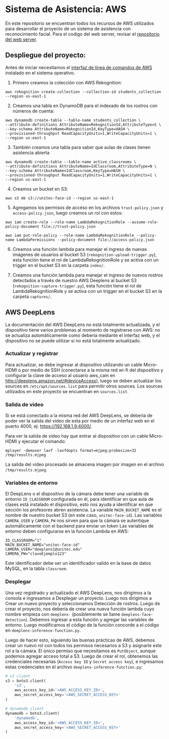 # Sistema de Asistencia: AWS

En este repositorio se encuentran todos los recursos de AWS utilizados para desarrollar el proyecto de un sistema de asistencia con reconocimiento facial. Para el codigo del web server, revisar el [repositorio del web server](https://github.com/canozo/backend-asistencia).

## Despliegue del proyecto:

Antes de iniciar necesitamos el [interfaz de línea de comandos de AWS](https://aws.amazon.com/es/cli/) instalado en el sistema operativo.

1. Primero creamos la colección con AWS Rekognition:
```
aws rekognition create-collection --collection-id students_collection --region us-east-1
```

2. Creamos una tabla en DynamoDB para el indexado de los rostros con números de cuenta:
```
aws dynamodb create-table --table-name students_collection \
--attribute-definitions AttributeName=RekognitionId,AttributeType=S \
--key-schema AttributeName=RekognitionId,KeyType=HASH \
--provisioned-throughput ReadCapacityUnits=1,WriteCapacityUnits=1 \
--region us-east-1
```

3. También creamos una tabla para saber que aulas de clases tienen asistencia abierta
```
aws dynamodb create-table --table-name active_classrooms \
--attribute-definitions AttributeName=IdClassroom,AttributeType=N \
--key-schema AttributeName=IdClassroom,KeyType=HASH \
--provisioned-throughput ReadCapacityUnits=1,WriteCapacityUnits=1 \
--region us-east-1
```

4. Creamos un bucket en S3:
```
aws s3 mb s3://unitec-face-id --region us-east-1
```

5. Agregamos los permisos de acceso en los archivos `trust-policy.json` y `access-policy.json`, luego creamos un rol con estos:
```
aws iam create-role --role-name LambdaRekognitionRole --assume-role-policy-document file://trust-policy.json
```
```
aws iam put-role-policy --role-name LambdaRekognitionRole --policy-name LambdaPermissions --policy-document file://access-policy.json
```

6. Creamos una función lambda para manejar el ingreso de nuevas imágenes de usuarios al bucket S3 (`rekognition-upload-trigger.py`), esta función tiene el rol de LambdaRekognitionRole y se activa con un trigger en el bucket S3 en la carpeta `index/`.

7. Creamos una función lambda para manejar el ingreso de nuevos rostros detectados a través de nuestro AWS Deeplens al bucket S3 (`rekognition-capture-trigger.py`), esta función tiene el rol de LambdaRekognitionRole y se activa con un trigger en el bucket S3 en la carpeta `captures/`.

## AWS DeepLens
La documentación del AWS DeepLens no está totalmente actualizada, y el dispositivo tiene varios problemas al momento de registrarse con AWS: no se actualiza automáticamente como debería mediante el interfaz web, y el dispositivo no se puede utilizar si no está totalmente actualizado.

### Actualizar y registrar
Para actualizar, se debe ingresar al dispositivo utilizando un cable Micro-HDMI o por medio de SSH (conectarse a la misma red wi-fi del dispositivo y configurar la clave de acceso al usuario aws_cam en http://deeplens.amazon.net/#deviceAccess), luego se deben actualizar los sources en `/etc/apt/sources.list` para permitir otros sources. Los sources utilizados en este proyecto se encuentran en `sources.list`.

### Salida de video
Si se está conectado a la misma red del AWS DeepLens, se debería de poder ver la salida del video de esta por medio de un interfaz web en el puerto 4000, ej: https://192.168.1.9:4000/.

Para ver la salida de video hay que entrar al dispositivo con un cable Micro-HDMI y ejecutar el comando:
```
mplayer -demuxer lavf -lavfdopts format=mjpeg:probesize=32 /tmp/results.mjpeg
```
La salida del video procesado se almacena imagen por imagen en el archivo `/tmp/results.mjpeg`.

### Variables de entorno
El DeepLens o el dispositivo de la cámara debe tener una variable de entorno `ID_CLASSROOM` configurada en él, para identificar en que aula de clases está instalado el dispositivo, esto nos ayuda a identificar en que sección los profesores abren asistencia. La variable `MAIN_BUCKET_NAME` es el nombre de nuestro bucket S3 (en este caso, `unitec-face-id`). Las variables `CAMERA_USER` y `CAMERA_PW` nos sirven para que la cámara se autentique automáticamente con el backend para enviar un token Las variables de entorno deben configurarse en la función Lambda en AWS:
```
ID_CLASSROOM="1"
MAIN_BUCKET_NAME="unitec-face-id"
CAMERA_USER="deeplens1@unitec.edu"
CAMERA_PW="claveEjemplo123"
```

Este identificador debe ser un identificador valido en la base de datos MySQL, en la tabla `classroom`.

### Desplegar
Una vez registrado y actualizado el AWS DeepLens, nos dirigimos a la consola e ingresamos a Desplegar un proyecto. Luego nos dirigimos a Crear un nuevo proyecto y seleccionamos Detección de rostros. Luego de crear el proyecto, nos debería de crear una nueva función lambda cuyo nombre empieza con `deeplens-` (posiblemente se llame `deeplens-face-detection`). Debemos ingresar a esta función y agregar las variables de entorno. Luego modificamos el código de la función concorde a el código en `deeplens-inference-function.py`.

Luego de hacer esto, siguiendo las buenas prácticas de AWS, debemos crear un nuevo rol con todos los permisos necesarios a S3 y asignarle este rol a la cámara. El único permiso que necesitamos es `PutObject`, aunque podemos agregar acceso total a S3. Luego de crear el rol, obtenemos las credenciales necesarias (`Access key ID` y `Secret access key`), e ingresamos estas credenciales en el archivo `deeplens-inference-function.py`:
```py
# s3 client
s3 = boto3.client(
    's3',
    aws_access_key_id='<AWS_ACCESS_KEY_ID>',
    aws_secret_access_key='<AWS_SECRET_ACCESS_KEY>'
)

# dynamodb client
dynamodb = boto3.client(
    'dynamodb',
    aws_access_key_id='<AWS_ACCESS_KEY_ID>',
    aws_secret_access_key='<AWS_SECRET_ACCESS_KEY>'
)
```
